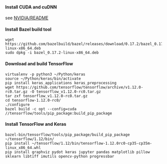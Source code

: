 #### Install CUDA and cuDNN
see [NVIDIA/README](../NVIDIA/README.md)

#### Install Bazel build tool
```
wget https://github.com/bazelbuild/bazel/releases/download/0.17.2/bazel_0.17.2-linux-x86_64.deb
sudo dpkg -i bazel_0.17.2-linux-x86_64.deb
```

#### Download and build TensorFlow
```
virtualenv -p python3 ~/Python/keras
source ~/Python/keras/bin/activate
pip install keras_applications keras_preprocessing
wget https://github.com/tensorflow/tensorflow/archive/v1.12.0-rc0.tar.gz -O tensorflow_v1.12.0-rc0.tar.gz
tar zxf tensorflow_v1.12.0-rc0.tar.gz
cd tensorflow-1.12.0-rc0/
./configure 
bazel build -c opt --config=cuda //tensorflow/tools/pip_package:build_pip_package
```

#### Install TensorFlow and Keras
```
bazel-bin/tensorflow/tools/pip_package/build_pip_package ~/tensorflow/1.12/bin/
pip install ~/tensorflow/1.12/bin/tensorflow-1.12.0rc0-cp35-cp35m-linux_x86_64.whl
pip install graphviz pydot keras jupyter pandas matplotlib pillow sklearn libtiff imutils opencv-python progressbar
```


